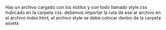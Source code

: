 Hay un archivo cargado con los estilos y con todo llamado style.css hubicado en la carpeta css. debemos importar la ruta de ese ar
archivo en el archivo index.html, el archivo style se debe colocar dentro de la carpeta assets

   <link href="./assets/css/style.css" rel="stylesheet">
